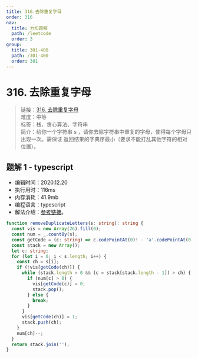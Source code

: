 ```yaml
---
title: 316.去除重复字母
order: 316
nav:
  title: 力扣题解
  path: /leetcode
  order: 3
group:
  title: 301-400
  path: /301-400
  order: 301
---
```


# 316. 去除重复字母

> 链接：[316. 去除重复字母](https://leetcode-cn.com/problems/remove-duplicate-letters/)  
> 难度：中等  
> 标签：栈、贪心算法、字符串  
> 简介：给你一个字符串 s ，请你去除字符串中重复的字母，使得每个字母只出现一次。需保证 返回结果的字典序最小（要求不能打乱其他字符的相对位置）。

## 题解 1 - typescript

- 编辑时间：2020.12.20
- 执行用时：116ms
- 内存消耗：41.9mb
- 编程语言：typescript
- 解法介绍：[参考链接](https://leetcode-cn.com/problems/remove-duplicate-letters/solution/qu-chu-zhong-fu-zi-mu-by-leetcode-soluti-vuso/)。

```typescript
function removeDuplicateLetters(s: string): string {
  const vis = new Array(26).fill(0);
  const num = _.countBy(s);
  const getCode = (c: string) => c.codePointAt(0)! - 'a'.codePointAt(0)!;
  const stack = new Array();
  let c: string;
  for (let i = 0; i < s.length; i++) {
    const ch = s[i];
    if (!vis[getCode(ch)]) {
      while (stack.length > 0 && (c = stack[stack.length - 1]) > ch) {
        if (num[c] > 0) {
          vis[getCode(c)] = 0;
          stack.pop();
        } else {
          break;
        }
      }
      vis[getCode(ch)] = 1;
      stack.push(ch);
    }
    num[ch]--;
  }
  return stack.join('');
}
```
